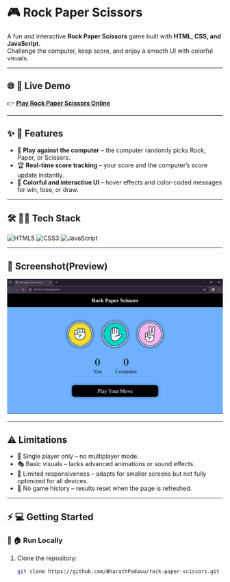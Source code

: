 # 🎮 Rock Paper Scissors  

A fun and interactive **Rock Paper Scissors** game built with **HTML, CSS, and JavaScript**.  
Challenge the computer, keep score, and enjoy a smooth UI with colorful visuals.  

---

## 🌐 🚀 Live Demo  

👉 [**Play Rock Paper Scissors Online**](https://BharathPadavu.github.io/rock-paper-scissors/)  

---

## ✨ 🎯 Features  
- 🤖 **Play against the computer** – the computer randomly picks Rock, Paper, or Scissors.  
- 🏆 **Real-time score tracking** – your score and the computer’s score update instantly.  
- 🎨 **Colorful and interactive UI** – hover effects and color-coded messages for win, lose, or draw.

---

## 🛠 🧑‍💻 Tech Stack  
![HTML5](https://img.shields.io/badge/HTML5-E34F26?logo=html5&logoColor=white&style=for-the-badge)
![CSS3](https://img.shields.io/badge/CSS3-1572B6?logo=css3&logoColor=white&style=for-the-badge)
![JavaScript](https://img.shields.io/badge/JavaScript-F7DF1E?logo=javascript&logoColor=black&style=for-the-badge)

---

## 📸 Screenshot(Preview)

![Rock Paper Scissors Gameplay](Screenshots/screenshot-start.png)  

---

## ⚠️ Limitations  
- 🧍 Single player only – no multiplayer mode.  
- 🎭 Basic visuals – lacks advanced animations or sound effects.  
- 📏 Limited responsiveness – adapts for smaller screens but not fully optimized for all devices.  
- 🔄 No game history – results reset when the page is refreshed.  

---

## ⚡ 💻 Getting Started  

### 🔹 🏠 Run Locally  
1. Clone the repository:  
   ```bash
   git clone https://github.com/BharathPadavu/rock-paper-scissors.git